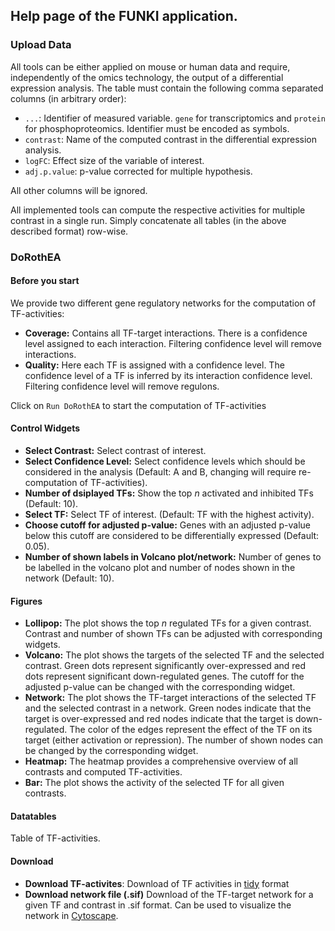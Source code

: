 ## Help page of the FUNKI application.
### Upload Data
All tools can be either applied on mouse or human data and require, independently of the omics technology, the output of a differential expression analysis. The table must contain the following comma separated columns (in arbitrary order): 
 
* `...`: Identifier of measured variable. `gene` for transcriptomics and `protein` for phosphoproteomics. Identifier must be encoded as symbols.
* `contrast`: Name of the computed contrast in the differential expression analysis.
* `logFC`: Effect size of the variable of interest.
* `adj.p.value`: p-value corrected for multiple hypothesis.

All other columns will be ignored.

All implemented tools can compute the respective activities for multiple contrast in a single run. Simply concatenate all tables (in the above described format) row-wise.

### DoRothEA
#### Before you start
We provide two different gene regulatory networks for the computation of TF-activities:

* **Coverage:** Contains all TF-target interactions. There is a confidence level assigned to each interaction. Filtering confidence level will remove interactions.
* **Quality:** Here each TF is assigned with a confidence level. The confidence level of a TF is inferred by its interaction confidence level. Filtering confidence level will remove regulons.

Click on `Run DoRothEA` to start the computation of TF-activities

#### Control Widgets

* **Select Contrast:** Select contrast of interest.
* **Select Confidence Level:** Select confidence levels which should be considered in the analysis (Default: A and B, changing will require re-computation of TF-activities). 
* **Number of dsiplayed TFs:** Show the top *n* activated and inhibited TFs (Default: 10).
* **Select TF:** Select TF of interest. (Default: TF with the highest activity).
* **Choose cutoff for adjusted p-value:** Genes with an adjusted p-value below this cutoff are considered to be differentially expressed (Default: 0.05).
* **Number of shown labels in Volcano plot/network:** Number of genes to be labelled in the volcano plot and number of nodes shown in the network (Default: 10).

#### Figures
* **Lollipop:** The plot shows the top *n* regulated TFs for a given contrast. Contrast and number of shown TFs can be adjusted with corresponding widgets.
* **Volcano:** The plot shows the targets of the selected TF and the selected contrast. Green dots represent significantly over-expressed and red dots represent significant down-regulated genes. The cutoff for the adjusted p-value can be changed with the corresponding widget.
* **Network:** The plot shows the TF-target interactions of the selected TF and the selected contrast in a network. Green nodes indicate that the target is over-expressed and red nodes indicate that the target is down-regulated. The color of the edges represent the effect of the TF on its target (either activation or repression). The number of shown nodes can be changed by the corresponding widget.
* **Heatmap:** The heatmap provides a comprehensive overview of all contrasts and computed TF-activities.
* **Bar:** The plot shows the activity of the selected TF for all given contrasts.

#### Datatables
Table of TF-activities.

#### Download
* **Download TF-activites**: Download of TF activities in <a href="https://r4ds.had.co.nz/tidy-data.html" target="_blank">tidy</a> format
* **Download network file (.sif)** Download of the TF-target network for a given TF and contrast in .sif format. Can be used to visualize the network in <a href="https://cytoscape.org" target="_blank">Cytoscape</a>.
